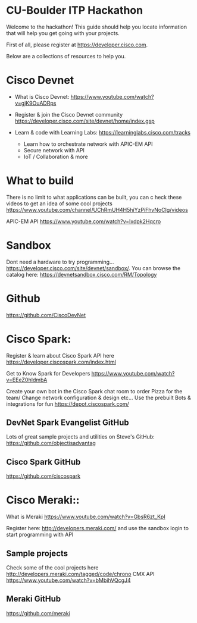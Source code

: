 # CU-Boulder ITP Hackathon

Welcome to the hackathon!  This guide should help you locate information that will help you get going with your projects.

First of all, please register at https://developer.cisco.com.

Below are a collections of resources to help you.

# Cisco Devnet

* What is Cisco Devnet: https://www.youtube.com/watch?v=gjK9OuADRps
 
* Register & join the Cisco Devnet community https://developer.cisco.com/site/devnet/home/index.gsp
 
* Learn & code with Learning Labs: https://learninglabs.cisco.com/tracks
  * Learn how to orchestrate network with APIC-EM API
  * Secure network with API 
  * IoT / Collaboration & more
 
 
# What to build

There is no limit to what applications can be built, you can c heck these videos to get an idea of some cool projects https://www.youtube.com/channel/UChRmUH4H5hiYzPiFhvNoCIg/videos

APIC-EM API https://www.youtube.com/watch?v=Ixdpk2Hqcro
           
# Sandbox
Dont need a hardware to try programming... https://developer.cisco.com/site/devnet/sandbox/. You can browse the catalog here: https://devnetsandbox.cisco.com/RM/Topology
 
# Github 

https://github.com/CiscoDevNet
 
 
# Cisco Spark:
Register & learn about Cisco Spark API here https://developer.ciscospark.com/index.html

Get to Know Spark for Developers https://www.youtube.com/watch?v=EEeZ0hIdmbA

Create your own bot in the Cisco Spark chat room to order Pizza for the team/ Change network configuration & design etc…
Use the prebuilt Bots & integrations for fun https://depot.ciscospark.com/

## DevNet Spark Evangelist GitHub
Lots of great sample projects and utilities on Steve's GitHub: https://github.com/objectisadvantag

## Cisco Spark GitHub
https://github.com/ciscospark
 
           
# Cisco Meraki::
What is Meraki https://www.youtube.com/watch?v=GbsR6zt_KpI

Register here: http://developers.meraki.com/ and use the sandbox login to start programming with API

## Sample projects
Check some of the cool projects here http://developers.meraki.com/tagged/code/chrono
CMX API https://www.youtube.com/watch?v=bMbihVQcgJ4

## Meraki GitHub
https://github.com/meraki
 
